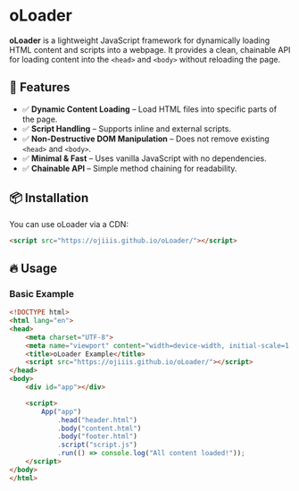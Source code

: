 # oLoader

**oLoader** is a lightweight JavaScript framework for dynamically loading HTML content and scripts into a webpage. It provides a clean, chainable API for loading content into the `<head>` and `<body>` without reloading the page.

## 🚀 Features

- ✅ **Dynamic Content Loading** – Load HTML files into specific parts of the page.
- ✅ **Script Handling** – Supports inline and external scripts.
- ✅ **Non-Destructive DOM Manipulation** – Does not remove existing `<head>` and `<body>`.
- ✅ **Minimal & Fast** – Uses vanilla JavaScript with no dependencies.
- ✅ **Chainable API** – Simple method chaining for readability.

## 📦 Installation

You can use oLoader via a CDN:

```html
<script src="https://ojiiis.github.io/oLoader/"></script>
```
## 🔥 Usage

### Basic Example

```html
<!DOCTYPE html>
<html lang="en">
<head>
    <meta charset="UTF-8">
    <meta name="viewport" content="width=device-width, initial-scale=1.0">
    <title>oLoader Example</title>
    <script src="https://ojiiis.github.io/oLoader/"></script>
</head>
<body>
    <div id="app"></div>

    <script>
        App("app")
            .head("header.html")
            .body("content.html")
            .body("footer.html")
            .script("script.js")
            .run(() => console.log("All content loaded!"));
    </script>
</body>
</html>
```
